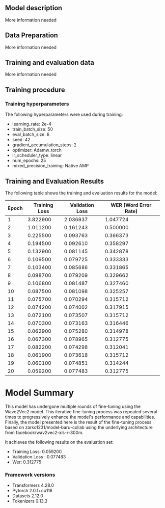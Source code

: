 ## Model description

More information needed

## Data Preparation

More information needed

## Training and evaluation data

More information needed

## Training procedure

### Training hyperparameters

The following hyperparameters were used during training:
- learning_rate: 2e-4
- train_batch_size: 50
- eval_batch_size: 8
- seed: 42
- gradient_accumulation_steps: 2
- optimizer: Adamw_torch
- lr_scheduler_type: linear
- num_epochs: 25
- mixed_precision_training: Native AMP

## Training and Evaluation Results

The following table shows the training and evaluation results for the model:

| Epoch | Training Loss | Validation Loss | WER (Word Error Rate) |
|-------|---------------|-----------------|----------------------|
| 1     | 3.822900      | 2.036937        | 1.047724             |
| 2     | 1.011200      | 0.161243        | 0.500000             |
| 3     | 0.225500      | 0.093763        | 0.366373             |
| 4     | 0.194500      | 0.092610        | 0.358297             |
| 5     | 0.132900      | 0.081145        | 0.342878             |
| 6     | 0.109500      | 0.079725        | 0.333333             |
| 7     | 0.103400      | 0.085686        | 0.331865             |
| 8     | 0.098700      | 0.079209        | 0.329662             |
| 9     | 0.106800      | 0.081487        | 0.327460             |
| 10    | 0.087500      | 0.081098        | 0.325257             |
| 11    | 0.075700      | 0.070294        | 0.315712             |
| 12    | 0.074200      | 0.074002        | 0.317915             |
| 13    | 0.072100      | 0.073507        | 0.315712             |
| 14    | 0.070300      | 0.073163        | 0.316446             |
| 15    | 0.062900      | 0.075280        | 0.314978             |
| 16    | 0.067300      | 0.078965        | 0.312775             |
| 17    | 0.082200      | 0.074298        | 0.312041             |
| 18    | 0.061900      | 0.073618        | 0.315712             |
| 19    | 0.060100      | 0.074851        | 0.314244             |
| 20    | 0.059200      | 0.077483        | 0.312775             |

# Model Summary

This model has undergone multiple rounds of fine-tuning using the Wave2Vec2 model. This iterative fine-tuning process was repeated several times to progressively enhance the model's performance and capabilities. Finally, the model presented here is the result of the fine-tuning process based on zarko1231/model-baru-collab using the underlying architecture from facebook/wav2vec2-xls-r-300m.

It achieves the following results on the evaluation set:
- Training Loss: 0.059200
- Validation Loss : 0.077483
- Wer: 0.312775

### Framework versions

- Transformers 4.28.0
- Pytorch 2.0.1+cu118
- Datasets 2.12.0
- Tokenizers 0.13.3
